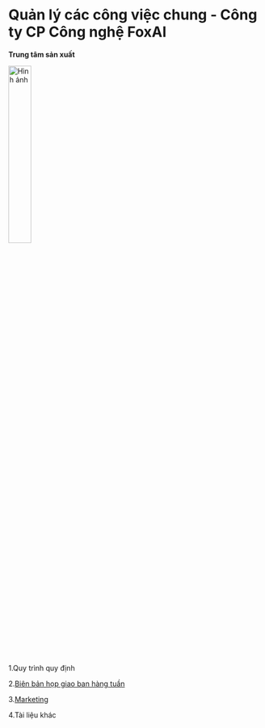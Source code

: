 # Quản lý các công việc chung - Công ty CP Công nghệ FoxAI
**Trung tâm sản xuất**

<img src="https://fox.ai.vn/wp-content/uploads/2024/07/Logo_Original-1.png" alt="Hình ảnh" width="30%" />

1.Quy trình quy định

2.[Biên bản họp giao ban hàng tuần](https://github.com/hoanglong8/FoxAI-Cong-viec-chung/tree/main/Bi%C3%AAn%20b%E1%BA%A3n%20h%E1%BB%8Dp)

3.[Marketing](https://github.com/hoanglong8/FoxAI-Cong-viec-chung/tree/main/Marketing)

4.Tài liệu khác
